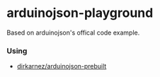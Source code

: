 arduinojson-playground
======================
Based on arduinojson's offical code example.

### Using
- [dirkarnez/arduinojson-prebuilt](https://github.com/dirkarnez/arduinojson-prebuilt)
